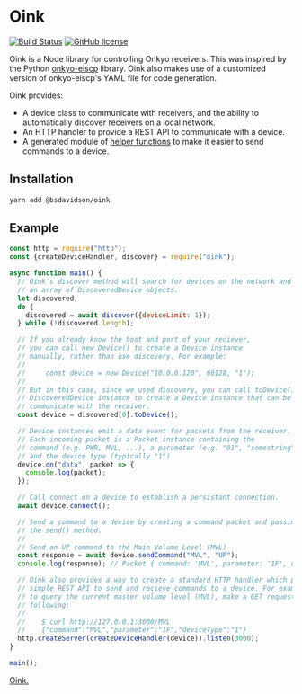 # Oink

[![Build Status](https://travis-ci.org/bsdavidson/oink.svg?branch=master)](https://travis-ci.org/bsdavidson/oink) [![GitHub license](https://img.shields.io/badge/license-MIT-blue.svg)](https://github.com/bsdavidson/oink/blob/master/LICENSE)

Oink is a Node library for controlling Onkyo receivers. This was inspired by the
Python [onkyo-eiscp] library. Oink also makes use of a customized version of
onkyo-eiscp's YAML file for code generation.

Oink provides:

- A device class to communicate with receivers, and the ability to automatically
  discover receivers on a local network.
- An HTTP handler to provide a REST API to communicate with a device.
- A generated module of [helper functions] to make it easier
  to send commands to a device.

[onkyo-eiscp]: https://github.com/miracle2k/onkyo-eiscp
[helper functions]: https://github.com/bsdavidson/oink/tree/master/src/commands

## Installation

```bash
yarn add @bsdavidson/oink
```

## Example

```javascript
const http = require("http");
const {createDeviceHandler, discover} = require("oink");

async function main() {
  // Oink's discover method will search for devices on the network and return
  // an array of DiscoveredDevice objects.
  let discovered;
  do {
    discovered = await discover({deviceLimit: 1});
  } while (!discovered.length);

  // If you already know the host and port of your reciever,
  // you can call new Device() to create a Device instance
  // manually, rather than use discovery. For example:
  //
  //     const device = new Device("10.0.0.120", 60128, "1");
  //
  // But in this case, since we used discovery, you can call toDevice() on a
  // DiscoveredDevice instance to create a Device instance that can be used to
  // communicate with the receiver.
  const device = discovered[0].toDevice();

  // Device instances emit a data event for packets from the receiver.
  // Each incoming packet is a Packet instance containing the
  // command (e.g. PWR, MVL, ...), a parameter (e.g. "01", "somestring", ...),
  // and the device type (typically "1")
  device.on("data", packet => {
    console.log(packet);
  });

  // Call connect on a device to establish a persistant connection.
  await device.connect();

  // Send a command to a device by creating a command packet and passing it to
  // the send() method.
  //
  // Send an UP command to the Main Volume Level (MVL)
  const response = await device.sendCommand("MVL", "UP");
  console.log(response); // Packet { command: 'MVL', parameter: '1F', deviceType: '1' }

  // Oink also provides a way to create a standard HTTP handler which provides a
  // simple REST API to send and recieve commands to a device. For example,
  // to query the current master volume level (MVL), make a GET request like the
  // following:
  //
  //    $ curl http://127.0.0.1:3000/MVL
  //    {"command":"MVL","parameter":"1F","deviceType":"1"}
  http.createServer(createDeviceHandler(device)).listen(3000);
}

main();
```

[Oink.](http://gph.is/1OoF29s)
